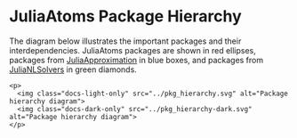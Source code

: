 # JuliaAtoms Package Hierarchy

The diagram below illustrates the important packages and their
interdependencies. JuliaAtoms packages are shown in red ellipses,
packages from
[JuliaApproximation](https://github.com/JuliaApproximation/) in blue
boxes, and packages from
[JuliaNLSolvers](https://github.com/JuliaNLSolvers/) in green
diamonds.

```@raw html
<p>
  <img class="docs-light-only" src="../pkg_hierarchy.svg" alt="Package hierarchy diagram">
  <img class="docs-dark-only" src="../pkg_hierarchy-dark.svg" alt="Package hierarchy diagram">
</p>
```
